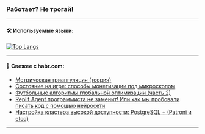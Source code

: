 ### Работает? Не трогай!

---
<!--
#### 🛠️ Technical stack:

![Java](https://img.shields.io/badge/Java-informational?logo=Oracle&style=flat&logoColor=white&color=FF4500)
![Kotlin](https://img.shields.io/badge/Kotlin-informational?logo=Kotlin&style=flat&logoColor=white&color=774D97)
![TS](https://img.shields.io/badge/TypeScript-informational?logo=typeScript&style=flat&logoColor=black&color=017acc)
![Python](https://img.shields.io/badge/Python-informational?logo=Python&style=flat&logoColor=black&color=ffdd54) <br>
![Spring](https://img.shields.io/badge/Spring-informational?logo=Spring&style=flat&logoColor=white&color=6DB33F) 
![SpringBoot](https://img.shields.io/badge/SpringBoot-informational?logo=SpringBoot&style=flat&logoColor=white&color=6DB33F)
![Nest](https://img.shields.io/badge/NestJS-informational?logo=NestJS&style=flat&logoColor=white&color=E0234E) 
![NodeJS](https://img.shields.io/badge/NodeJS-informational?logo=node.js&style=flat&logoColor=white&color=70A760)<br>
![PostgreSQL](https://img.shields.io/badge/PostgreSQL-informational?logo=PostgreSQL&style=flat&logoColor=white&color=DAA520)
![MongoDB](https://img.shields.io/badge/MongoDB-informational?logo=MongoDB&style=flat&logoColor=white&color=870000)
![Apache](https://img.shields.io/badge/Apache-informational?logo=apache&style=flat&logoColor=white&color=f74e28)

___ 
-->

#### 🛠️ Используемые языки:

[![Top Langs](https://github-readme-stats-u2qms2cxw-advtsettinggmailcoms-projects.vercel.app/api/top-langs/?username=zloylis&langs_count=10&hide_title=true&title_color=e6edf3&size_weight=0.5&count_weight=0.5&layout=compact&hide_progress=true&hide_border=true&theme=dracula)](https://github.com/zloylis)

<!---


####  :octocat:&nbsp;&nbsp; Статистика:

![GitHub stats](https://github-readme-stats-u2qms2cxw-advtsettinggmailcoms-projects.vercel.app/api?username=zloylis&show_icons=true&hide_border=true&theme=dracula&title_color=e6edf3&include_all_commits=true&count_private=true&hide_rank=false&hide_title=true&rank_icon=github)
-->
---

#### 💬 Свежее с habr.com:

<!-- BLOG-POST-LIST:START -->
- [Метрическая триангуляция &lpar;теория&rpar;](https://habr.com/ru/articles/847890/?utm_source=habrahabr&utm_medium=rss&utm_campaign=847890)
- [Состояние на игре: способы монетизации под микроскопом](https://habr.com/ru/articles/847488/?utm_source=habrahabr&utm_medium=rss&utm_campaign=847488)
- [Футбольные алгоритмы глобальной оптимизации &lpar;часть 2&rpar;](https://habr.com/ru/companies/first/articles/847866/?utm_source=habrahabr&utm_medium=rss&utm_campaign=847866)
- [Replit Agent программиста не заменит! Или как мы пробовали писать код с помощью нейросети](https://habr.com/ru/companies/oleg-bunin/articles/847680/?utm_source=habrahabr&utm_medium=rss&utm_campaign=847680)
- [Настройка кластера высокой доступности: PostgreSQL + &lpar;Patroni и etcd&rpar;](https://habr.com/ru/companies/jetinfosystems/articles/847872/?utm_source=habrahabr&utm_medium=rss&utm_campaign=847872)
<!-- BLOG-POST-LIST:END -->

---
